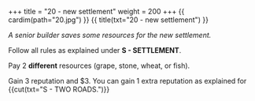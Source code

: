 +++
title = "20 - new settlement"
weight = 200
+++
{{ cardim(path="20.jpg") }}
{{ title(txt="20 - new settlement") }}

*A senior builder saves some resources for the new settlement.*

Follow all rules as explained under **S - SETTLEMENT**.

Pay 2 **different** resources (grape, stone, wheat, or fish).

Gain 3 reputation and $3. You can gain 1 extra reputation as
explained for {{cut(txt="S - TWO ROADS.")}}
